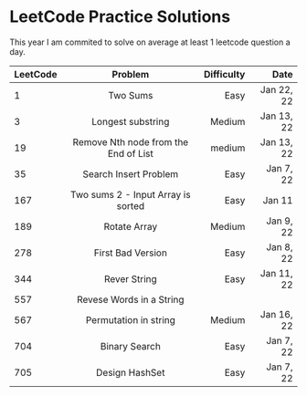 # LeetCode Practice Solutions

This year I am commited to solve on average at least 1 leetcode question a day.


| LeetCode  | Problem          | Difficulty  | Date |
| --------  |:---------------: | -----------:| ----: |
| 1         |  Two Sums        | Easy        | Jan 22, 22|
| 3         | Longest substring| Medium        | Jan 13, 22 |
| 19        | Remove Nth node from the End of List| medium | Jan 13, 22|
| 35        | Search Insert Problem | Easy | Jan 7, 22|
| 167       | Two sums 2 - Input Array is sorted| Easy| Jan 11
| 189       | Rotate Array | Medium | Jan 9, 22
| 278       | First Bad Version | Easy |Jan 8, 22|
| 344       | Rever String     |  Easy       | Jan 11, 22|
| 557       | Revese Words in a String ||| |Easy |  Jan 11, 22 |
| 567       | Permutation in string  |  Medium | Jan 16, 22|
| 704       | Binary Search          |  Easy   | Jan 7, 22|
| 705       | Design HashSet         |Easy      | Jan 7, 22 |

